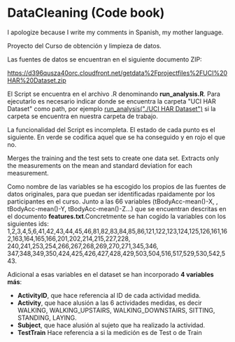 # DataCleaning (Code book)
I apologize because I write my comments in Spanish, my mother language.

Proyecto del Curso de obtención y limpieza de datos.

Las fuentes de datos se encuentran en el siguiente documento ZIP: 

<a href="http://https://d396qusza40orc.cloudfront.net/getdata%2Fprojectfiles%2FUCI%20HAR%20Dataset.zip">https://d396qusza40orc.cloudfront.net/getdata%2Fprojectfiles%2FUCI%20HAR%20Dataset.zip</a>

El Script se encuentra en el archivo .R denominando <b>run_analysis.R</b>. Para ejecutarlo es necesario indicar donde se encuentra la carpeta "UCI HAR Dataset" como path, por ejemplo <u>run_analysis("./UCI HAR Dataset")</u> si la carpeta se encuentra en nuestra carpeta de trabajo.

La funcionalidad del Script es incompleta.  El estado de cada punto es el siguiente. En verde se codifica aquel que se ha conseguido y en rojo el que no.

<span color="green">Merges the training and the test sets to create one data set.</span>
<span color="green">Extracts only the measurements on the mean and standard deviation for each measurement.</span>


Como nombre de las variables se ha escogido los propios de las fuentes de datos originales, para que puedan ser identificadas rpaidamente por los participantes en el curso. Junto a las 66 variables (tBodyAcc-mean()-X, , tBodyAcc-mean()-Y, tBodyAcc-mean()-Z...) que se encuentran descritas en el documento <b>features.txt</b>.Concretmente se han cogido la variables con los siguientes ids: 1,2,3,4,5,6,41,42,43,44,45,46,81,82,83,84,85,86,121,122,123,124,125,126,161,162,163,164,165,166,201,202,214,215,227,228, 240,241,253,254,266,267,268,269,270,271,345,346,	347,348,349,350,424,425,426,427,428,429,503,504,516,517,529,530,542,543.

Adicional a esas variables en el dataset se han incorporado <b>4 variables más</b>:

<ul>

<li><b>ActivityID</b>, que hace referencia al ID de cada actividad medida.</li>

<li><b>Activity</b>, que hace alusión a las 6 actividades medidas, es decir WALKING, WALKING_UPSTAIRS, WALKING_DOWNSTAIRS, SITTING, STANDING, LAYING.</li>

<li><b>Subject</b>, que hace alusión al sujeto que ha realizado la actividad.</li>

<li><b>TestTrain</b> Hace referencia a si la medición es de Test o de Train</li>
